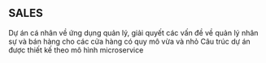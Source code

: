 SALES
---------------------------------
Dự án cá nhân về ứng dụng quản lý, giải quyết các vấn đề về quản lý nhân sự và bán hàng cho các cửa hàng có quy mô vừa và nhỏ
Câu trúc dự án được thiết kế theo mô hình microservice
